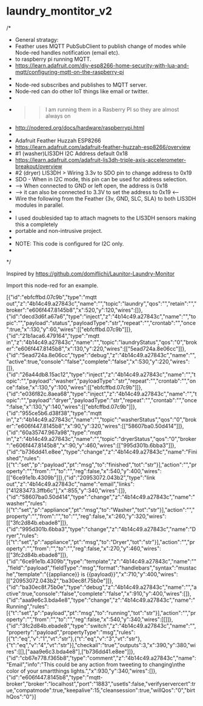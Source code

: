 # laundry_montitor_v2

/*
 * General stratagy:
 * Feather uses MQTT PubSubClient to publish change of modes while Node-red handles notification (email etc).
 * to raspberry pi running MQTT.
 * https://learn.adafruit.com/diy-esp8266-home-security-with-lua-and-mqtt/configuring-mqtt-on-the-raspberry-pi
 * 
 * Node-red subscribes and publishes to MQTT server.
 * Node-red can do other IoT things like email or twitter.
 * 
 * >> I am running them in a Rasberry PI so they are almost always on 
 * http://nodered.org/docs/hardware/raspberrypi.html
 * 
 * Adafruit Feather Huzzah ESP8266
 * https://learn.adafruit.com/adafruit-feather-huzzah-esp8266/overview
 * #1 (washer)LIS3DH I2C Address default 0x18
 * https://learn.adafruit.com/adafruit-lis3dh-triple-axis-accelerometer-breakout/overview
 * #2 (dryer) LIS3DH > Wiring 3.3v to SDO pin to change address to 0x19
 * SDO - When in I2C mode, this pin can be used for address selection. 
 *   --> When connected to GND or left open, the address is 0x18
 *   --> it can also be connected to 3.3V to set the address to 0x19 <--
 * Wire the following from the Feather {3v, GND, SLC, SLA} to both LIS3DH modules in parallel.
 * 
 * I used doublesided tap to attach magnets to the LIS3DH sensors making this a completely
 * portable and non-intrusive project.
 * 
 * NOTE: This code is configured for I2C only.
 * 
 */



Inspired by
https://github.com/domiflichi/Launitor-Laundry-Monitor

Import this node-red for an example.

[{"id":"ebfcffbd.07c9b","type":"mqtt out","z":"4b14c49.a27843c","name":"","topic":"laundry","qos":"","retain":"","broker":"e606f447.8145b8","x":520,"y":120,"wires":[]},{"id":"decd3d6f.a67a6","type":"inject","z":"4b14c49.a27843c","name":"","topic":"","payload":"status","payloadType":"str","repeat":"","crontab":"","once":true,"x":130,"y":60,"wires":[["ebfcffbd.07c9b"]]},{"id":"21b1aca6.479164","type":"mqtt in","z":"4b14c49.a27843c","name":"","topic":"laundryStatus","qos":"0","broker":"e606f447.8145b8","x":130,"y":220,"wires":[["5ead724a.8e06cc"]]},{"id":"5ead724a.8e06cc","type":"debug","z":"4b14c49.a27843c","name":"","active":true,"console":"false","complete":"false","x":530,"y":220,"wires":[]},{"id":"26a44db8.15ac12","type":"inject","z":"4b14c49.a27843c","name":"","topic":"","payload":"washer","payloadType":"str","repeat":"","crontab":"","once":false,"x":130,"y":100,"wires":[["ebfcffbd.07c9b"]]},{"id":"e036f82c.8aea68","type":"inject","z":"4b14c49.a27843c","name":"","topic":"","payload":"dryer","payloadType":"str","repeat":"","crontab":"","once":false,"x":130,"y":140,"wires":[["ebfcffbd.07c9b"]]},{"id":"955ce5b6.d38f38","type":"mqtt in","z":"4b14c49.a27843c","name":"","topic":"washerStatus","qos":"0","broker":"e606f447.8145b8","x":90,"y":320,"wires":[["58607ba0.50d414"]]},{"id":"60a35747.967a98","type":"mqtt in","z":"4b14c49.a27843c","name":"","topic":"dryerStatus","qos":"0","broker":"e606f447.8145b8","x":90,"y":460,"wires":[["995d301b.6bba3"]]},{"id":"b736dd41.e8ee","type":"change","z":"4b14c49.a27843c","name":"Finished","rules":[{"t":"set","p":"payload","pt":"msg","to":"finished","tot":"str"}],"action":"","property":"","from":"","to":"","reg":false,"x":540,"y":400,"wires":[["6ce91e1b.4309b"]]},{"id":"20953072.043b2","type":"link out","z":"4b14c49.a27843c","name":"email","links":["41283473.3ffb6c"],"x":855,"y":340,"wires":[]},{"id":"58607ba0.50d414","type":"change","z":"4b14c49.a27843c","name":"washer","rules":[{"t":"set","p":"appliance","pt":"msg","to":"Washer","tot":"str"}],"action":"","property":"","from":"","to":"","reg":false,"x":260,"y":320,"wires":[["3fc2d84b.ebade8"]]},{"id":"995d301b.6bba3","type":"change","z":"4b14c49.a27843c","name":"Dryer","rules":[{"t":"set","p":"appliance","pt":"msg","to":"Dryer","tot":"str"}],"action":"","property":"","from":"","to":"","reg":false,"x":270,"y":460,"wires":[["3fc2d84b.ebade8"]]},{"id":"6ce91e1b.4309b","type":"template","z":"4b14c49.a27843c","name":"","field":"payload","fieldType":"msg","format":"handlebars","syntax":"mustache","template":"{{appliance}} is {{payload}}","x":710,"y":400,"wires":[["20953072.043b2","ba30ec8f.75b0e"]]},{"id":"ba30ec8f.75b0e","type":"debug","z":"4b14c49.a27843c","name":"","active":true,"console":"false","complete":"false","x":910,"y":400,"wires":[]},{"id":"aaa9e6c3.bda4e8","type":"change","z":"4b14c49.a27843c","name":"Running","rules":[{"t":"set","p":"payload","pt":"msg","to":"running","tot":"str"}],"action":"","property":"","from":"","to":"","reg":false,"x":540,"y":340,"wires":[[]]},{"id":"3fc2d84b.ebade8","type":"switch","z":"4b14c49.a27843c","name":"","property":"payload","propertyType":"msg","rules":[{"t":"eq","v":"1","vt":"str"},{"t":"eq","v":"3","vt":"str"},{"t":"eq","v":"4","vt":"str"}],"checkall":"true","outputs":3,"x":390,"y":380,"wires":[[],["aaa9e6c3.bda4e8"],["b736dd41.e8ee"]]},{"id":"cb67e778.f365b8","type":"comment","z":"4b14c49.a27843c","name":"Email","info":"This could be any action from tweeting to changing\nthe color of your smartthings lights.","x":930,"y":340,"wires":[]},{"id":"e606f447.8145b8","type":"mqtt-broker","broker":"localhost","port":"1883","usetls":false,"verifyservercert":true,"compatmode":true,"keepalive":15,"cleansession":true,"willQos":"0","birthQos":"0"}]
